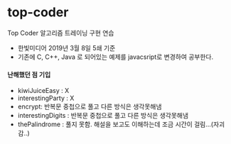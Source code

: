 # top-coder
Top Coder 알고리즘 트레이닝 구현 연습
 - 한빛미디어 2019년 3월 8일 5쇄 기준
 - 기존에 C, C++, Java 로 되어있는 예제를 javacsript로 변경하여 공부한다.


#### 난해했던 점 기입
 - kiwiJuiceEasy : X
 - interestingParty : X
 - encrypt: 반복문 중첩으로 풀고 다른 방식은 생각못해냄
 - interestingDigits : 반복문 중첩으로 풀고 다른 방식은 생각못해냄
 - thePalindrome : 풀지 못함. 해설을 보고도 이해하는데 조금 시간이 걸림...(자괴감..)